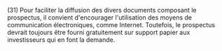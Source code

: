 (31) Pour faciliter la diffusion des divers documents composant le prospectus, il convient d'encourager l'utilisation des moyens de communication électroniques, comme Internet. Toutefois, le prospectus devrait toujours être fourni gratuitement sur support papier aux investisseurs qui en font la demande.